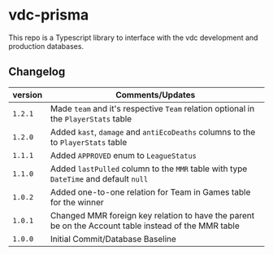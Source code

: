 # vdc-prisma
This repo is a Typescript library to interface with the vdc development and production databases.

## Changelog
| version | Comments/Updates |
| - | - |
| `1.2.1` | Made `team` and it's respective `Team` relation optional in the `PlayerStats` table |
| `1.2.0` | Added `kast`, `damage` and `antiEcoDeaths` columns to the to `PlayerStats` table |
| `1.1.1` | Added `APPROVED` enum to `LeagueStatus` |
| `1.1.0` | Added `lastPulled` column to the `MMR` table with type `DateTime` and default `null` |
| `1.0.2` | Added one-to-one relation for Team in Games table for the winner |
| `1.0.1` | Changed MMR foreign key relation to have the parent be on the Account table instead of the MMR table |
| `1.0.0` | Initial Commit/Database Baseline |
